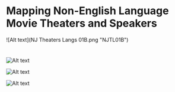 # Mapping Non-English Language Movie Theaters and Speakers

![Alt text](NJ Theaters Langs 01B.png "NJTL01B")

#

![Alt text](Indian_Small.png "Indian small")

![Alt text](Asian_Small.png "Asian small")

![Alt text](Romance_Small.png "Romance small")

#
